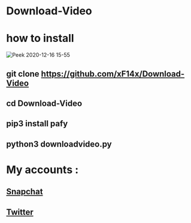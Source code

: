 # Download-Video

# how to install
![Peek 2020-12-16 15-55](https://user-images.githubusercontent.com/66462888/102351419-7934ca80-3fb7-11eb-8ab1-54edc72a7ffe.gif)
## git clone https://github.com/xF14x/Download-Video
## cd Download-Video
## pip3 install pafy
## python3 downloadvideo.py
# My accounts :
## **<a href="https://www.snapchat.com/add/sulimanxx1">Snapchat</a>**
## **<a href="https://twitter.com/F14Commander">Twitter</a>**
